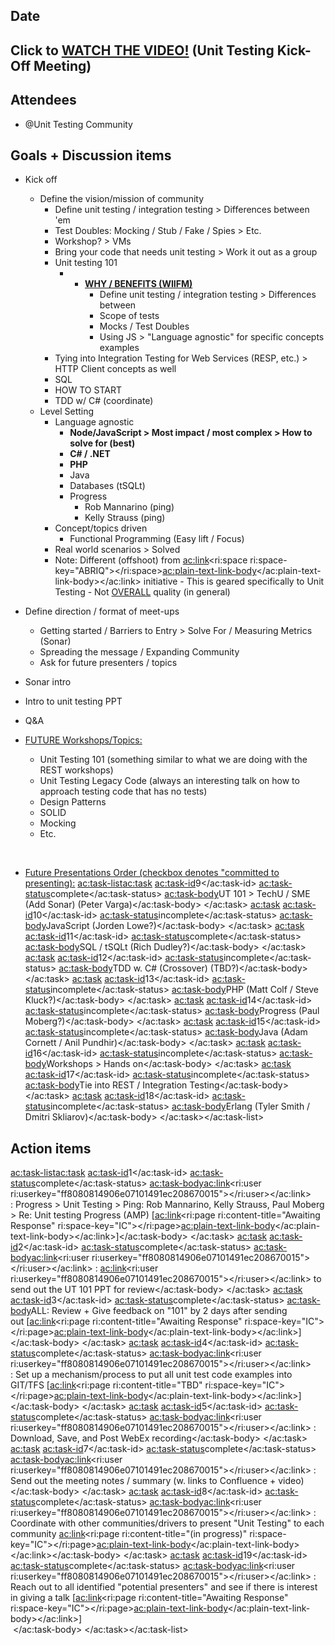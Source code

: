 
## Date

<time datetime="2015-01-28"></time>



## Click to [WATCH THE VIDEO!](http://qltube/watch_video.php?v=NW6816NYSNK1) (Unit Testing Kick-Off Meeting)



## Attendees

- @Unit Testing Community


## Goals + Discussion items

- Kick off

    - Define the vision/mission of community
        - Define unit testing / integration testing &gt; Differences between 'em
        - Test Doubles: Mocking / Stub / Fake / Spies &gt; Etc.
        - Workshop? &gt; VMs
        - Bring your code that needs unit testing &gt; Work it out as a group
        - Unit testing 101
            - - <u><strong>WHY / BENEFITS (WIIFM)</strong></u>
                - Define unit testing / integration testing &gt; Differences between
                - Scope of tests
                - Mocks / Test Doubles
                - Using JS &gt; "Language agnostic" for specific concepts examples<u><strong><br></strong></u>
        - Tying into Integration Testing for Web Services (RESP, etc.) &gt; HTTP Client concepts as well
        - SQL
        - HOW TO START
        - TDD w/ C# (coordinate)
    - Level Setting
        - Language agnostic
            - **Node/JavaScript &gt; Most impact / most complex &gt; How to solve for (best)**
            - **C# / .NET**
            - **PHP**
            - Java
            - Databases (tSQLt)
            - Progress
                - Rob Mannarino (ping)
                - Kelly Strauss (ping)
        - Concept/topics driven
            - Functional Programming (Easy lift / Focus)
        - Real world scenarios &gt; Solved
        - Note: Different (offshoot) from <ac:link><ri:space ri:space-key="ABRIQ"></ri:space><ac:plain-text-link-body><![CDATA[Big Rock: Quality]]></ac:plain-text-link-body></ac:link> initiative - This is geared specifically to Unit Testing - Not <u>OVERALL</u> quality (in general)
- Define direction / format of meet-ups
    - Getting started / Barriers to Entry &gt; Solve For / Measuring Metrics (Sonar)
    - Spreading the message / Expanding Community
    - Ask for future presenters / topics
- Sonar intro
- Intro to unit testing PPT
- Q&A
- <u>FUTURE Workshops/Topics:</u>

    - Unit Testing 101 (something similar to what we are doing with the REST workshops)
    - Unit Testing Legacy Code (always an interesting talk on how to approach testing code that has no tests)
    - Design Patterns
    - SOLID
    - Mocking
    - Etc.

<u><br></u>
- <u>Future Presentations Order (checkbox denotes &quot;committed to presenting):</u>
<ac:task-list><ac:task>
<ac:task-id>9</ac:task-id>
<ac:task-status>complete</ac:task-status>
<ac:task-body>UT 101 &gt; TechU / SME (Add Sonar) (Peter Varga)</ac:task-body>
</ac:task>
<ac:task>
<ac:task-id>10</ac:task-id>
<ac:task-status>incomplete</ac:task-status>
<ac:task-body>JavaScript (Jorden Lowe?)</ac:task-body>
</ac:task>
<ac:task>
<ac:task-id>11</ac:task-id>
<ac:task-status>complete</ac:task-status>
<ac:task-body>SQL / tSQLt (Rich Dudley?)</ac:task-body>
</ac:task>
<ac:task>
<ac:task-id>12</ac:task-id>
<ac:task-status>incomplete</ac:task-status>
<ac:task-body>TDD w. C# (Crossover) (TBD?)</ac:task-body>
</ac:task>
<ac:task>
<ac:task-id>13</ac:task-id>
<ac:task-status>incomplete</ac:task-status>
<ac:task-body>PHP (Matt Colf / Steve Kluck?)</ac:task-body>
</ac:task>
<ac:task>
<ac:task-id>14</ac:task-id>
<ac:task-status>incomplete</ac:task-status>
<ac:task-body>Progress (Paul Moberg?)</ac:task-body>
</ac:task>
<ac:task>
<ac:task-id>15</ac:task-id>
<ac:task-status>incomplete</ac:task-status>
<ac:task-body>Java (Adam Cornett / Anil Pundhir)</ac:task-body>
</ac:task>
<ac:task>
<ac:task-id>16</ac:task-id>
<ac:task-status>incomplete</ac:task-status>
<ac:task-body>Workshops &gt; Hands on</ac:task-body>
</ac:task>
<ac:task>
<ac:task-id>17</ac:task-id>
<ac:task-status>incomplete</ac:task-status>
<ac:task-body>Tie into REST / Integration Testing</ac:task-body>
</ac:task>
<ac:task>
<ac:task-id>18</ac:task-id>
<ac:task-status>incomplete</ac:task-status>
<ac:task-body>Erlang (Tyler Smith / Dmitri Skliarov)</ac:task-body>
</ac:task></ac:task-list>


## Action items
<ac:task-list><ac:task>
<ac:task-id>1</ac:task-id>
<ac:task-status>complete</ac:task-status>
<ac:task-body><ac:link><ri:user ri:userkey="ff8080814906e07101491ec208670015"></ri:user></ac:link> :&nbsp;Progress &gt; Unit Testing &gt; Ping: Rob Mannarino,&nbsp;Kelly Strauss,&nbsp;Paul Moberg &gt; Re: Unit testing Progress (AMP)&nbsp;[<ac:link><ri:page ri:content-title="Awaiting Response" ri:space-key="IC"></ri:page><ac:plain-text-link-body><![CDATA[Awaiting Response]]></ac:plain-text-link-body></ac:link>]</ac:task-body>
</ac:task>
<ac:task>
<ac:task-id>2</ac:task-id>
<ac:task-status>complete</ac:task-status>
<ac:task-body><ac:link><ri:user ri:userkey="ff8080814906e07101491ec208670015"></ri:user></ac:link> :&nbsp;<ac:link><ri:user ri:userkey="ff8080814906e07101491ec208670015"></ri:user></ac:link><span> to send out the UT 101 PPT for review</span></ac:task-body>
</ac:task>
<ac:task>
<ac:task-id>3</ac:task-id>
<ac:task-status>complete</ac:task-status>
<ac:task-body><span>ALL:&nbsp;<span>Review + Give feedback on &quot;101&quot; by 2 days after sending out&nbsp;[<ac:link><ri:page ri:content-title="Awaiting Response" ri:space-key="IC"></ri:page><ac:plain-text-link-body><![CDATA[Awaiting Response]]></ac:plain-text-link-body></ac:link>]</span></span></ac:task-body>
</ac:task>
<ac:task>
<ac:task-id>4</ac:task-id>
<ac:task-status>complete</ac:task-status>
<ac:task-body><span><span><ac:link><ri:user ri:userkey="ff8080814906e07101491ec208670015"></ri:user></ac:link> :&nbsp;Set up&nbsp;<span>a mechanism/process to put all unit test code examples into GIT/TFS [<ac:link><ri:page ri:content-title="TBD" ri:space-key="IC"></ri:page><ac:plain-text-link-body><![CDATA[TBD]]></ac:plain-text-link-body></ac:link>]</span></span></span></ac:task-body>
</ac:task>
<ac:task>
<ac:task-id>5</ac:task-id>
<ac:task-status>complete</ac:task-status>
<ac:task-body><ac:link><ri:user ri:userkey="ff8080814906e07101491ec208670015"></ri:user></ac:link> : Download, Save, and Post WebEx recording</ac:task-body>
</ac:task>
<ac:task>
<ac:task-id>7</ac:task-id>
<ac:task-status>complete</ac:task-status>
<ac:task-body><span><span><span><ac:link><ri:user ri:userkey="ff8080814906e07101491ec208670015"></ri:user></ac:link> : Send out the meeting notes / summary (w. links to Confluence + video)<br></span></span></span></ac:task-body>
</ac:task>
<ac:task>
<ac:task-id>8</ac:task-id>
<ac:task-status>complete</ac:task-status>
<ac:task-body><span><span><span><ac:link><ri:user ri:userkey="ff8080814906e07101491ec208670015"></ri:user></ac:link>&nbsp;: Coordinate with other communities/drivers to present &quot;Unit Testing&quot; to each community <ac:link><ri:page ri:content-title="(in progress)" ri:space-key="IC"></ri:page><ac:plain-text-link-body><![CDATA[(in progress / awaiting more responses - try again)]]></ac:plain-text-link-body></ac:link></span></span></span></ac:task-body>
</ac:task>
<ac:task>
<ac:task-id>19</ac:task-id>
<ac:task-status>complete</ac:task-status>
<ac:task-body><span><span><span><ac:link><ri:user ri:userkey="ff8080814906e07101491ec208670015"></ri:user></ac:link> : Reach out to all identified &quot;potential presenters&quot; and see if&nbsp;there is interest in giving a talk&nbsp;[<ac:link><ri:page ri:content-title="Awaiting Response" ri:space-key="IC"></ri:page><ac:plain-text-link-body><![CDATA[Awaiting Response]]></ac:plain-text-link-body></ac:link>]<br>&nbsp;</span></span></span></ac:task-body>
</ac:task></ac:task-list>